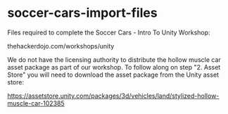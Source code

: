 # soccer-cars-import-files
 Files required to complete the Soccer Cars - Intro To Unity Workshop:

 thehackerdojo.com/workshops/unity

 We do not have the licensing authority to distribute the hollow muscle car asset package as part of our workshop. To follow along on step "2. Asset Store" you will need to download the asset package from the Unity asset store: 

 https://assetstore.unity.com/packages/3d/vehicles/land/stylized-hollow-muscle-car-102385
